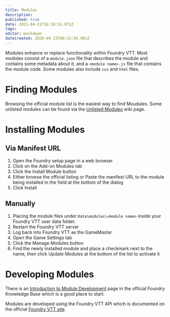 ```yaml
---
title: Modules
description: 
published: true
date: 2021-04-21T16:18:51.071Z
tags: 
editor: markdown
dateCreated: 2020-09-23T00:22:50.901Z
---
```


Modules enhance or replace functionality within Foundry VTT. Most modules consist of a `module.json` file that describes the module and contains some metadata about it, and a `<module name>.js` file that contains the module code. Some modules also include `css` and `html` files.

# Finding Modules
Browsing the official module list is the easiest way to find Moudules. Some unlisted modules can be found via the [Unlisted Modules](/en/community/community-unlisted-modules) wiki page.

# Installing Modules

## Via Manifest URL
1. Open the Foundry setup page in a web browser
2. Click on the Add-on Modules tab
3. Click the Install Module button
4. Either browse the official listing or Paste the manifest URL to the module being installed in the field at the bottom of the dialog
5. Click Install 

## Manually
1. Placing the module files under `Data\modules\<module name>` inside your Foundry VTT user data folder. 
2. Restart the Foundry VTT server
3. Log back into Foundry VTT as the GameMaster
4. Open the Game Settings tab
5. Click the Manage Modules button
6. Find the newly installed module and place a checkmark next to the name, then click Update Modules at the bottom of the list to activate it


# Developing Modules
There is an [Introduction to Module Development](https://foundryvtt.com/article/module-development/) page in the official Foundry Knowledge Base which is a good place to start.

Modules are developed using the Foundry VTT API which is documented on the official [Foundry VTT site](https://foundryvtt.com/api/).

